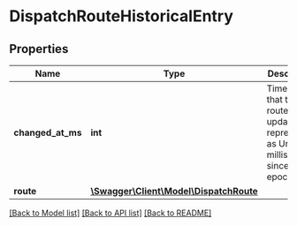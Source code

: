 # DispatchRouteHistoricalEntry

## Properties
Name | Type | Description | Notes
------------ | ------------- | ------------- | -------------
**changed_at_ms** | **int** | Timestamp that the route was updated, represented as Unix milliseconds since epoch. | [optional] 
**route** | [**\Swagger\Client\Model\DispatchRoute**](DispatchRoute.md) |  | [optional] 

[[Back to Model list]](../README.md#documentation-for-models) [[Back to API list]](../README.md#documentation-for-api-endpoints) [[Back to README]](../README.md)


